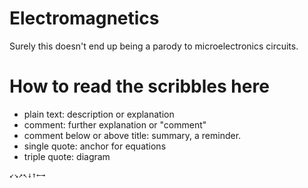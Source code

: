 # Electromagnetics
Surely this doesn't end up being a parody to microelectronics circuits.

# How to read the scribbles here
- plain text: description or explanation
- comment: further explanation or "comment"
- comment below or above title: summary, a reminder.
- single quote: anchor for equations
- triple quote: diagram

```
↙↘↗↖↓↑←→
```
